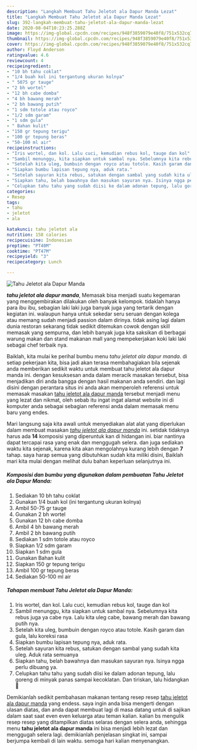 ```yaml
---
description: "Langkah Membuat Tahu Jeletot ala Dapur Manda Lezat"
title: "Langkah Membuat Tahu Jeletot ala Dapur Manda Lezat"
slug: 392-langkah-membuat-tahu-jeletot-ala-dapur-manda-lezat
date: 2020-08-04T10:23:25.288Z
image: https://img-global.cpcdn.com/recipes/948f3859079e40f8/751x532cq70/tahu-jeletot-ala-dapur-manda-foto-resep-utama.jpg
thumbnail: https://img-global.cpcdn.com/recipes/948f3859079e40f8/751x532cq70/tahu-jeletot-ala-dapur-manda-foto-resep-utama.jpg
cover: https://img-global.cpcdn.com/recipes/948f3859079e40f8/751x532cq70/tahu-jeletot-ala-dapur-manda-foto-resep-utama.jpg
author: Floyd Anderson
ratingvalue: 4.6
reviewcount: 4
recipeingredient:
- "10 bh tahu coklat"
- "1/4 buah kol ini tergantung ukuran kolnya"
- " 5075 gr tauge"
- "2 bh wortel"
- "12 bh cabe domba"
- "4 bh bawang merah"
- "2 bh bawang putih"
- "1 sdm totole atau royco"
- "1/2 sdm garam"
- "1 sdm gula"
- " Bahan kulit"
- "150 gr tepung terigu"
- "100 gr tepung beras"
- "50-100 ml air"
recipeinstructions:
- "Iris wortel, dan kol. Lalu cuci, kemudian rebus kol, tauge dan kol"
- "Sambil menunggu, kita siapkan untuk sambal nya. Sebelumnya kita rebus juga ya cabe nya. Lalu kita uleg cabe, bawang merah dan bawang putih nya."
- "Setelah kita uleg, bumbuin dengan royco atau totole. Kasih garam dan gula, lalu koreksi rasa"
- "Siapkan bumbu lapisan tepung nya, aduk rata."
- "Setelah sayuran kita rebus, satukan dengan sambal yang sudah kita uleg. Aduk rata semuanya"
- "Siapkan tahu, belah bawahnya dan masukan sayuran nya. Isinya ngga perlu dibuang ya."
- "Celupkan tahu tahu yang sudah diisi ke dalam adonan tepung, lalu goreng di minyak panas sampai kecoklatan. Dan tiriskan, lalu hidangkan 🥰"
categories:
- Resep
tags:
- tahu
- jeletot
- ala

katakunci: tahu jeletot ala 
nutrition: 158 calories
recipecuisine: Indonesian
preptime: "PT40M"
cooktime: "PT47M"
recipeyield: "3"
recipecategory: Lunch

---
```



![Tahu Jeletot ala Dapur Manda](https://img-global.cpcdn.com/recipes/948f3859079e40f8/751x532cq70/tahu-jeletot-ala-dapur-manda-foto-resep-utama.jpg)

<b><i>tahu jeletot ala dapur manda</i></b>, Memasak bisa menjadi suatu kegemaran yang menggembirakan dilakukan oleh banyak kelompok. tidaklah hanya para ibu ibu, sebagian laki laki juga banyak juga yang tertarik dengan kegiatan ini. walaupun hanya untuk sekedar seru seruan dengan kolega atau memang sudah menjadi passion dalam dirinya. tidak asing lagi dalam dunia restoran sekarang tidak sedikit ditemukan cowok dengan skill memasak yang sempurna, dan lebih banyak juga kita saksikan di berbagai warung makan dan stand makanan mall yang mempekerjakan koki laki laki sebagai chef terbaik nya.



Baiklah, kita mulai ke perihal bumbu menu <i>tahu jeletot ala dapur manda</i>. di setiap pekerjaan kita, bisa jadi akan terasa membahagiakan bila sejenak anda memberikan sedikit waktu untuk membuat tahu jeletot ala dapur manda ini. dengan kesuksesan anda dalam meracik masakan tersebut, bisa menjadikan diri anda bangga dengan hasil makanan anda sendiri. dan lagi disini dengan perantara situs ini anda akan memperoleh referensi untuk memasak masakan <u>tahu jeletot ala dapur manda</u> tersebut menjadi menu yang lezat dan nikmat, oleh sebab itu ingat ingat alamat website ini di komputer anda sebagai sebagian referensi anda dalam memasak menu baru yang endes.


Mari langsung saja kita awali untuk menyediakan alat alat yang diperlukan dalam membuat masakan <u><i>tahu jeletot ala dapur manda</i></u> ini. setidak tidaknya harus ada <b>14</b> komposisi yang diperuntuk kan di hidangan ini. biar nantinya dapat tercapai rasa yang enak dan menggugah selera. dan juga sediakan waktu kita sejenak, karena kita akan mengolahnya kurang lebih dengan <b>7</b> tahap. saya harap semua yang dibutuhkan sudah kita miliki disini, Baiklah mari kita mulai dengan melihat dulu bahan keperluan selanjutnya ini.

<!--inarticleads1-->

##### Komposisi dan bumbu yang digunakan dalam pembuatan Tahu Jeletot ala Dapur Manda:

1. Sediakan 10 bh tahu coklat
1. Gunakan 1/4 buah kol (ini tergantung ukuran kolnya)
1. Ambil  50-75 gr tauge
1. Gunakan 2 bh wortel
1. Gunakan 12 bh cabe domba
1. Ambil 4 bh bawang merah
1. Ambil 2 bh bawang putih
1. Sediakan 1 sdm totole atau royco
1. Siapkan 1/2 sdm garam
1. Siapkan 1 sdm gula
1. Gunakan  Bahan kulit
1. Siapkan 150 gr tepung terigu
1. Ambil 100 gr tepung beras
1. Sediakan 50-100 ml air




<!--inarticleads2-->

##### Tahapan membuat Tahu Jeletot ala Dapur Manda:

1. Iris wortel, dan kol. Lalu cuci, kemudian rebus kol, tauge dan kol
1. Sambil menunggu, kita siapkan untuk sambal nya. Sebelumnya kita rebus juga ya cabe nya. Lalu kita uleg cabe, bawang merah dan bawang putih nya.
1. Setelah kita uleg, bumbuin dengan royco atau totole. Kasih garam dan gula, lalu koreksi rasa
1. Siapkan bumbu lapisan tepung nya, aduk rata.
1. Setelah sayuran kita rebus, satukan dengan sambal yang sudah kita uleg. Aduk rata semuanya
1. Siapkan tahu, belah bawahnya dan masukan sayuran nya. Isinya ngga perlu dibuang ya.
1. Celupkan tahu tahu yang sudah diisi ke dalam adonan tepung, lalu goreng di minyak panas sampai kecoklatan. Dan tiriskan, lalu hidangkan 🥰




Demikianlah sedikit pembahasan makanan tentang resep resep <u>tahu jeletot ala dapur manda</u> yang endess. saya ingin anda bisa mengerti dengan ulasan diatas, dan anda dapat membuat lagi di masa datang untuk di sajikan dalam saat saat even even keluarga atau teman kalian. kalian bs mengulik resep resep yang ditampilkan diatas selaras dengan selera anda, sehingga menu <b>tahu jeletot ala dapur manda</b> ini bisa menjadi lebih lezat dan menggugah selera lagi. demikianlah penjelasan singkat ini, sampai berjumpa kembali di lain waktu. semoga hari kalian menyenangkan.
